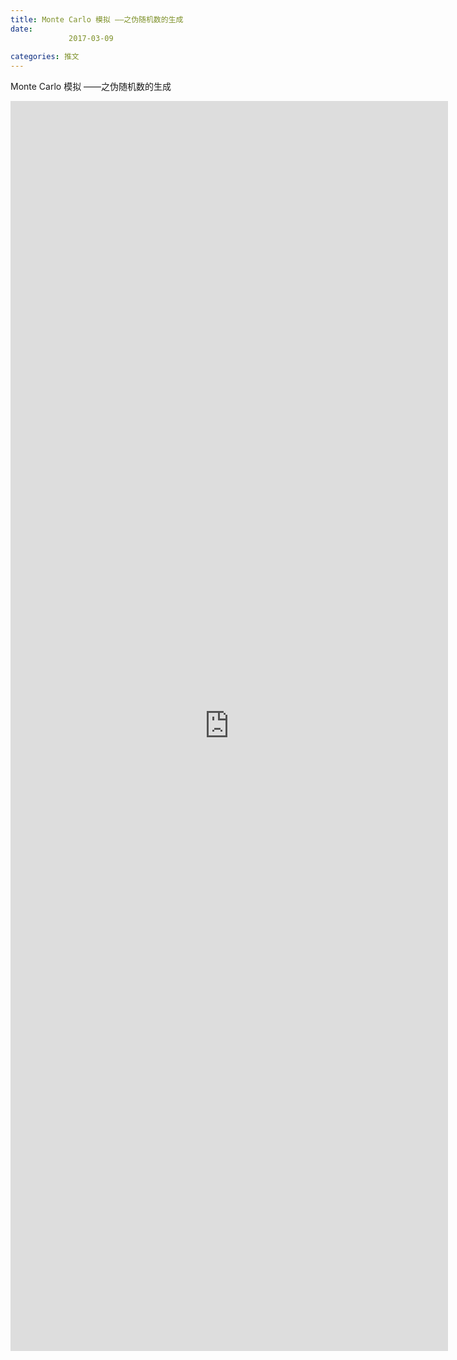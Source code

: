 ```yaml
---
title: Monte Carlo 模拟 ——之伪随机数的生成
date: 
             2017-03-09
            
categories: 推文
---
```

Monte Carlo 模拟 ——之伪随机数的生成<!--more-->
<iframe src="http://202.114.234.173:8669/appbbs/Stata_Article/@Monte Carlo 模拟 ——之伪随机数的生成.htm" width="700px" height="2000px" scrolling="auto" frameborder=0 ></iframe>